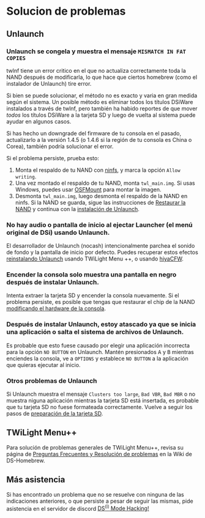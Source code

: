 ---
---

# Solucion de problemas

## Unlaunch
### Unlaunch se congela y muestra el mensaje `MISMATCH IN FAT COPIES`

twlnf tiene un error critico en el que no actualiza correctamente toda la NAND después de modificarla, lo que hace que ciertos homebrew (como el instalador de Unlaunch) tire error.

Si bien se puede solucionar, el método no es exacto y varia en gran medida según el sistema. Un posible método es eliminar todos los títulos DSiWare instalados a través de twlnf, pero también ha habido reportes de que mover *todos* los títulos DSiWare a la tarjeta SD y luego de vuelta al sistema puede ayudar en algunos casos.

Si has hecho un downgrade del firmware de tu consola en el pasado, actualizarlo a la versión 1.4.5 (o 1.4.6 si la región de tu consola es China o Corea), también podría solucionar el error.

Si el problema persiste, prueba esto:
1. Monta el respaldo de tu NAND con [ninfs](https://github.com/ihaveamac/ninfs/releases), y marca la opción `Allow writing`.
1. Una vez montado el respaldo de tu NAND, monta `twl_main.img`. Si usas Windows, puedes usar [OSFMount](https://www.osforensics.com/tools/mount-disk-images.html) para montar la imagen.
1. Desmonta `twl_main.img`, luego desmonta el respaldo de la NAND en ninfs. Si la NAND se guarda, sigue las instrucciones de [Restaurar la NAND](restoring-nand) y continua con la [instalación de Unlaunch](installing-unlaunch).

### No hay audio o pantalla de inicio al ejectar Launcher (el menú original de DSi) usando Unlaunch.

El desarrollador de Unlaunch (nocash) intencionalmente parchea el sonido de fondo y la pantalla de inicio por defecto. Puedes recuperar estos efectos [reinstalando Unlaunch](installing-unlaunch) usando TWiLight Menu ++, o usando [hiyaCFW](https://wiki.ds-homebrew.com/hiyacfw/installing).

### Encender la consola solo muestra una pantalla en negro después de instalar Unlaunch.

Intenta extraer la tarjeta SD y encender la consola nuevamente. Si el problema persiste, es posible que tengas que restaurar el chip de la NAND [modificando el hardware de la consola](https://wiki.ds-homebrew.com/ds-index/hardmod).

### Después de instalar Unlaunch, estoy atascado ya que se inicia una aplicación o salta el sistema de archivos de Unlaunch.

Es probable que esto fuese causado por elegir una aplicación incorrecta para la opción `NO BUTTON` en Unlaunch. Mantén presionados <kbd class="face">A</kbd> y <kbd class="face">B</kbd> mientras enciendes la consola, ve a `OPTIONS` y establece `NO BUTTON` a la aplicación que quieras ejecutar al inicio.

### Otros problemas de Unlaunch

Si Unlaunch muestra el mensaje `Clusters too large`, `Bad VBR`, `Bad MBR` o no muestra niguna aplicación mientras la tarjeta SD está insertada, es probable que tu tarjeta SD no fuese formateada correctamente. Vuelve a seguir los pasos de [preparación de la tarjeta SD](sd-card-setup).

## TWiLight Menu++

Para solución de problemas generales de TWiLight Menu++, revisa su página de [Preguntas Frecuentes y Resolución de problemas](https://wiki.ds-homebrew.com/twilightmenu/faq) en la Wiki de DS-Homebrew.

## Más asistencia

Si has encontrado un problema que no se resuelve con ninguna de las indicaciones anteriores, o que persiste a pesar de seguir las mismas, pide asistencia en el servidor de discord [DS<sup>(i)</sup> Mode Hacking!](https://discord.gg/yD3spjv)
